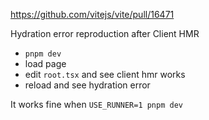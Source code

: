 https://github.com/vitejs/vite/pull/16471

Hydration error reproduction after Client HMR

- `pnpm dev`
- load page
- edit `root.tsx` and see client hmr works
- reload and see hydration error

It works fine when `USE_RUNNER=1 pnpm dev`
